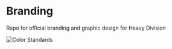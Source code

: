 # Branding
Repo for official branding and graphic design for Heavy Division

![Color Standards](https://user-images.githubusercontent.com/52870481/172034424-d62dfeda-cb2d-480e-9c43-1dcaf0d2867f.svg)
